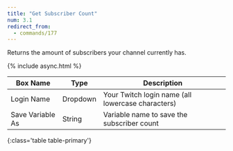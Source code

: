 ```yaml
---
title: "Get Subscriber Count"
num: 3.1
redirect_from:
  - commands/177
---
```


Returns the amount of subscribers your channel currently has.

{% include async.html %}

| Box Name | Type | Description | 
|-------|--------|--------
|Login Name | Dropdown |Your Twitch login name (all lowercase characters)
|Save Variable As|String|Variable name to save the subscriber count 
{:class='table table-primary'}









